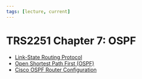 ```yaml
---
tags: [lecture, current]
---
```


# TRS2251 Chapter 7: OSPF

- [Link-State Routing Protocol](202207070959.md)
- [Open Shortest Path First (OSPF)](202211101623.md)
- [Cisco OSPF Router Configuration](202211112210.md)
